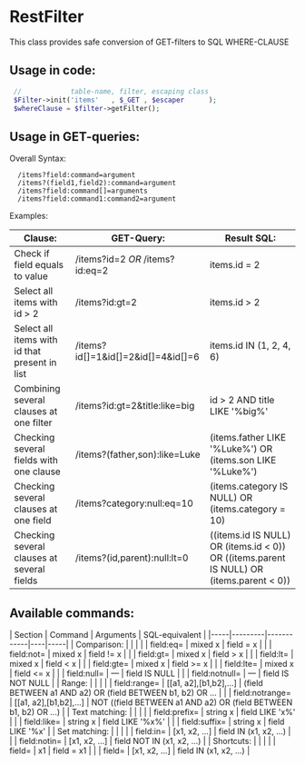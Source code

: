 RestFilter
==========

This class provides safe conversion of GET-filters to SQL WHERE-CLAUSE

## Usage in code:

```php
 //            table-name, filter, escaping class
 $Filter->init('items'   , $_GET , $escaper      );
 $whereClause = $filter->getFilter();
```

## Usage in GET-queries:

Overall Syntax:

      /items?field:command=argument
      /items?(field1,field2):command=argument
      /items?field:command[]=arguments
      /items?field:command1:command2=argument

Examples: 

| Clause: | GET-Query:    | Result SQL:  |
|---------------|--------------|--------------|
| Check if field equals to value | /items?id=2 _OR_ /items?id:eq=2  | items.id = 2 |
| Select all items with id > 2| /items?id:gt=2 | items.id > 2 |
| Select all items with id that present in list | /items?id[]=1&id[]=2&id[]=4&id[]=6 | items.id IN (1, 2, 4, 6) |
| Combining several clauses at one filter | /items?id:gt=2&title:like=big | id > 2 AND title LIKE '%big%' | 
| Checking several fields with one clause | /items?(father,son):like=Luke | (items.father LIKE '%Luke%') OR (items.son LIKE '%Luke%') |
| Checking several clauses at one field | /items?category:null:eq=10 | (items.category IS NULL) OR (items.category = 10) |
| Checking several clauses at several fields | /items?(id,parent):null:lt=0 | ((items.id IS NULL) OR (items.id < 0)) OR ((items.parent IS NULL) OR (items.parent < 0))

## Available commands: 

| Section | Command | Arguments | SQL-equivalent  | 
|-----|---------|------------|----|-----|
| Comparison: | | | 
| | field:eq= | mixed x | field = x |
| | field:not= | mixed x | field != x |
| | field:gt= | mixed x | field > x |
| | field:lt= | mixed x | field < x |
| | field:gte= | mixed x | field >= x |
| | field:lte= | mixed x | field <= x |
| | field:null= | — | field IS NULL | 
| | field:notnull= | — | field IS NOT NULL |
| Range: | | | 
| | field:range= | [[a1, a2],[b1,b2],...] | (field BETWEEN a1 AND a2) OR (field BETWEEN b1, b2) OR ...  | 
| | field:notrange= | [[a1, a2],[b1,b2],...] | NOT ((field BETWEEN a1 AND a2) OR (field BETWEEN b1, b2) OR ...)  | 
| Text matching: | | |
| | field:prefix= | string x | field LIKE 'x%' |
| | field:like= | string x | field LIKE '%x%' |
| | field:suffix= | string x | field LIKE '%x' |
| Set matching: | | | 
| | field:in= | [x1, x2, ...] | field IN (x1, x2, ...) |
| | field:notin= | [x1, x2, ...] | field NOT IN (x1, x2, ...) |
| Shortcuts: | | |
| | field= | x1 | field = x1 |
| | field= | [x1, x2, ...] | field IN (x1, x2, ...) |
